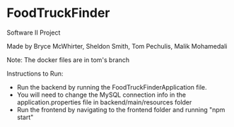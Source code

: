 # FoodTruckFinder
Software II Project

Made by Bryce McWhirter, Sheldon Smith, Tom Pechulis, Malik Mohamedali

Note: The docker files are in tom's branch

Instructions to Run:
 - Run the backend by running the FoodTruckFinderApplication file.
 - You will need to change the MySQL connection info in the application.properties file in backend/main/resources folder
 - Run the frontend by navigating to the frontend folder and running "npm start"
